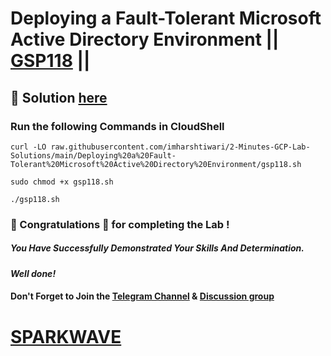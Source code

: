 # Deploying a Fault-Tolerant Microsoft Active Directory Environment || [GSP118](https://www.cloudskillsboost.google/focuses/1817?parent=catalog) ||

## 🔑 Solution [here](https://youtu.be/iUdws8-SCRQ)

### Run the following Commands in CloudShell

```
curl -LO raw.githubusercontent.com/imharshtiwari/2-Minutes-GCP-Lab-Solutions/main/Deploying%20a%20Fault-Tolerant%20Microsoft%20Active%20Directory%20Environment/gsp118.sh

sudo chmod +x gsp118.sh

./gsp118.sh
```

### 🐼 Congratulations 🎉 for completing the Lab !

##### *You Have Successfully Demonstrated Your Skills And Determination.*

#### *Well done!*

#### Don't Forget to Join the [Telegram Channel](https://t.me/sparkwave.01) & [Discussion group](https://t.me/sparkwave.01chats)

# [SPARKWAVE](https://www.youtube.com/@sparkwave.01)
